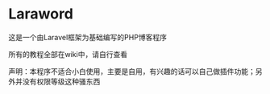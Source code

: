 # Laraword

这是一个由Laravel框架为基础编写的PHP博客程序

所有的教程全部在wiki中，请自行查看

声明：本程序不适合小白使用，主要是自用，有兴趣的话可以自己做插件功能；另外并没有权限等级这种骚东西